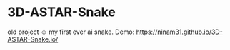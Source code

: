 # 3D-ASTAR-Snake
old project ☺️ my first ever ai snake. Demo: https://ninam31.github.io/3D-ASTAR-Snake.io/
